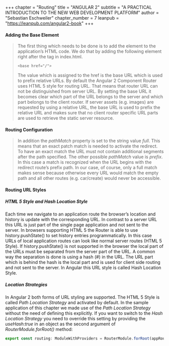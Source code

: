 +++
chapter = "Routing"
title = "ANGULAR 2"
subtitle = "A PRACTICAL INTRODUCTION TO THE NEW WEB DEVELOPMENT PLATFORM"
author = "Sebastian Eschweiler"
chapter_number = 7
leanpub = "https://leanpub.com/angular2-book"
+++

#### Adding the Base Element
> The first thing which needs to be done is to add the <base> element to the application’s HTML code. We do that by adding the following element right after the <head> tag in index.html.  
>  
> `<base href="/">`  
>  
> The value which is assigned to the href is the base URL which is used to prefix relative URLs. By default the Angular 2 Component Router uses HTML 5 style for routing URL. That means that router URL can not be distinguished from server URL. By setting the base URL it becomes clear which part of the URL belongs to the server and which part belongs to the client router. If server assets (e.g. images) are requested by using a relative URL, the base URL is used to prefix the relative URL and makes sure that no client router specific URL parts are used to retrieve the static server resource.  
  
#### Routing Configuration  
> In addition the _pathMatch_ property is set to the string value _full_. This means that an exact patch match is needed to activate the redirect. To have an exact match the URL must not contain additional segments after the path specified. The other possible _pathMatch_ value is _prefix_. In this case a match is recognized when the URL begins with the redirect route’s prefix path.
In our case, of course, only a full match makes sense because otherwise every URL would match the empty path and all other routes (e.g. car/create) would never be accessible.
  
#### Routing URL Styles
##### HTML 5 Style and Hash Location Style  
Each time we navigate to an application route the browser’s location and history is update with the corresponding URL. In contrast to a server URL this URL is just part of the single page application and not sent to the server. In browsers supporting HTML 5 the Router is able to use history.pushState() to set history entries programmatically. In this case URLs of local application routes can look like normal server routes (HTML 5 Style). If history.pushState() is not supported in the browser the local part of the URLs must be separated from the server part of the URL. A common way the separation is done is using a hash (#) in the URL. The URL part which is behind the hash is the local part and is used for client side routing and not sent to the server. In Angular this URL style is called Hash Location Style.

##### Location Strategies  
In Angular 2 both forms of URL styling are supported. The HTML 5 Style is called _Path Location Strategy_ and activated by default. In the sample application of this chapter we made use of the _Path Location Strategy_ without the need of defining this explicitly. If you want to switch to the _Hash Location Strategy_ you need to override this setting by providing the _useHash:true_ in an object as the second argument of _RouterModule.forRoot()_ method:
```typescript
export const routing: ModuleWithProviders = RouterModule.forRoot(appRoutes, { useHash:true });
```